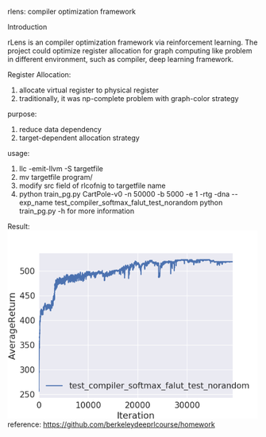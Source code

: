 rlens: compiler optimization framework


Introduction

rLens is an compiler optimization framework via reinforcement learning. The project could optimize register allocation for graph computing like problem in different environment, such as compiler, deep learning framework. 


Register Allocation:
  1. allocate virtual register to physical register
  2. traditionally, it was np-complete problem with graph-color strategy

purpose:
  1. reduce data dependency
  2. target-dependent allocation strategy

usage:
  1. llc -emit-llvm -S targetfile 
  2. mv targetfile program/
  4. modify src field of rlcofnig to  targetfile name  
  3. python train_pg.py CartPole-v0 -n 50000 -b 5000 -e 1 -rtg -dna --exp_name test_compiler_softmax_falut_test_norandom
  python train_pg.py -h for more information


Result:
  ![alt text](./pics/my_loss.png "Optional title")
reference:
  https://github.com/berkeleydeeprlcourse/homework 
